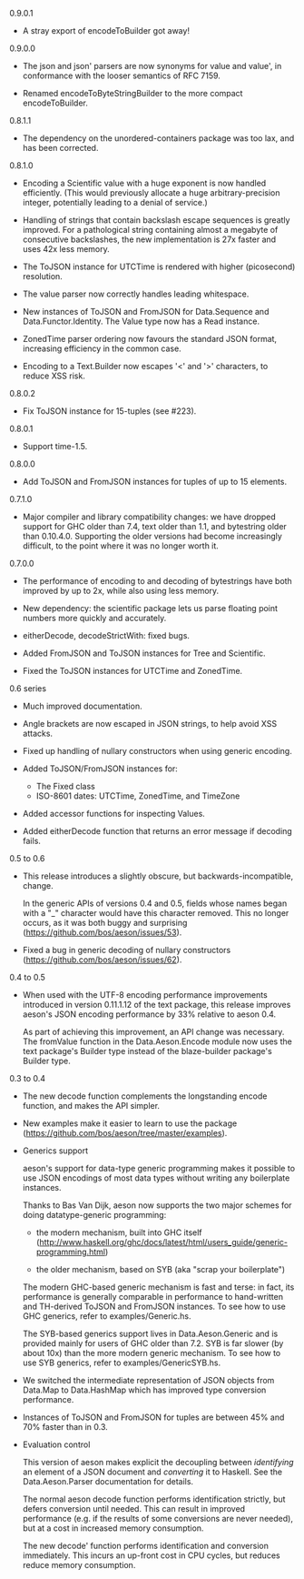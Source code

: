 0.9.0.1

* A stray export of encodeToBuilder got away!

0.9.0.0

* The json and json' parsers are now synonyms for value and value', in
  conformance with the looser semantics of RFC 7159.

* Renamed encodeToByteStringBuilder to the more compact
  encodeToBuilder.

0.8.1.1

* The dependency on the unordered-containers package was too lax, and
  has been corrected.

0.8.1.0

* Encoding a Scientific value with a huge exponent is now handled
  efficiently.  (This would previously allocate a huge
  arbitrary-precision integer, potentially leading to a denial of
  service.)

* Handling of strings that contain backslash escape sequences is
  greatly improved.  For a pathological string containing almost a
  megabyte of consecutive backslashes, the new implementation is 27x
  faster and uses 42x less memory.

* The ToJSON instance for UTCTime is rendered with higher (picosecond)
  resolution.

* The value parser now correctly handles leading whitespace.

* New instances of ToJSON and FromJSON for Data.Sequence and
  Data.Functor.Identity.  The Value type now has a Read instance.

* ZonedTime parser ordering now favours the standard JSON format,
  increasing efficiency in the common case.

* Encoding to a Text.Builder now escapes '<' and '>' characters, to
  reduce XSS risk.

0.8.0.2

* Fix ToJSON instance for 15-tuples (see #223).

0.8.0.1

* Support time-1.5.

0.8.0.0

* Add ToJSON and FromJSON instances for tuples of up to 15 elements.

0.7.1.0

* Major compiler and library compatibility changes: we have dropped
  support for GHC older than 7.4, text older than 1.1, and bytestring
  older than 0.10.4.0.  Supporting the older versions had become
  increasingly difficult, to the point where it was no longer worth
  it.

0.7.0.0

* The performance of encoding to and decoding of bytestrings have both
  improved by up to 2x, while also using less memory.

* New dependency: the scientific package lets us parse floating point
  numbers more quickly and accurately.

* eitherDecode, decodeStrictWith: fixed bugs.

* Added FromJSON and ToJSON instances for Tree and Scientific.

* Fixed the ToJSON instances for UTCTime and ZonedTime.

0.6 series

* Much improved documentation.

* Angle brackets are now escaped in JSON strings, to help avoid XSS
  attacks.

* Fixed up handling of nullary constructors when using generic
  encoding.

* Added ToJSON/FromJSON instances for:

  * The Fixed class
  * ISO-8601 dates: UTCTime, ZonedTime, and TimeZone

* Added accessor functions for inspecting Values.

* Added eitherDecode function that returns an error message if
  decoding fails.

0.5 to 0.6

* This release introduces a slightly obscure, but
  backwards-incompatible, change.

  In the generic APIs of versions 0.4 and 0.5, fields whose names
  began with a "_" character would have this character removed.  This
  no longer occurs, as it was both buggy and surprising
  (https://github.com/bos/aeson/issues/53).

* Fixed a bug in generic decoding of nullary constructors
  (https://github.com/bos/aeson/issues/62).

0.4 to 0.5

* When used with the UTF-8 encoding performance improvements
  introduced in version 0.11.1.12 of the text package, this release
  improves aeson's JSON encoding performance by 33% relative to aeson
  0.4.

  As part of achieving this improvement, an API change was necessary.
  The fromValue function in the Data.Aeson.Encode module now uses the
  text package's Builder type instead of the blaze-builder package's
  Builder type.

0.3 to 0.4

* The new decode function complements the longstanding encode
  function, and makes the API simpler.

* New examples make it easier to learn to use the package
  (https://github.com/bos/aeson/tree/master/examples).

* Generics support

  aeson's support for data-type generic programming makes it possible
  to use JSON encodings of most data types without writing any
  boilerplate instances.

  Thanks to Bas Van Dijk, aeson now supports the two major schemes for
  doing datatype-generic programming:

  * the modern mechanism, built into GHC itself
	(http://www.haskell.org/ghc/docs/latest/html/users_guide/generic-programming.html)

  * the older mechanism, based on SYB (aka "scrap your
	boilerplate")

  The modern GHC-based generic mechanism is fast and terse: in fact,
  its performance is generally comparable in performance to
  hand-written and TH-derived ToJSON and FromJSON instances.  To see
  how to use GHC generics, refer to examples/Generic.hs.

  The SYB-based generics support lives in Data.Aeson.Generic and is
  provided mainly for users of GHC older than 7.2.  SYB is far slower
  (by about 10x) than the more modern generic mechanism.  To see how
  to use SYB generics, refer to examples/GenericSYB.hs.

* We switched the intermediate representation of JSON objects from
  Data.Map to Data.HashMap which has improved type conversion
  performance.

* Instances of ToJSON and FromJSON for tuples are between 45% and 70%
  faster than in 0.3.

* Evaluation control

  This version of aeson makes explicit the decoupling between
  *identifying* an element of a JSON document and *converting* it to
  Haskell.  See the Data.Aeson.Parser documentation for details.

  The normal aeson decode function performs identification strictly,
  but defers conversion until needed.  This can result in improved
  performance (e.g. if the results of some conversions are never
  needed), but at a cost in increased memory consumption.

  The new decode' function performs identification and conversion
  immediately.  This incurs an up-front cost in CPU cycles, but
  reduces reduce memory consumption.
